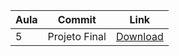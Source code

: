 Aula | Commit | Link 
------ | ------ | ------ 
5  | Projeto Final | [Download](https://github.com/treinaweb/treinaweb-template-engine-pug/archive/94d361028f7ffd854a4a4dd5e4273576344573e5.zip) 
